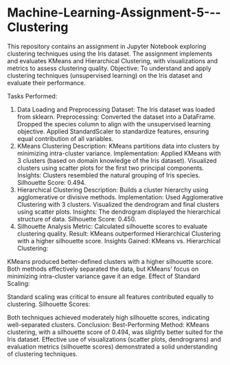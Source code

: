 # Machine-Learning-Assignment-5---Clustering
This repository contains an assignment in Jupyter Notebook exploring clustering techniques using the Iris dataset. The assignment implements and evaluates KMeans and Hierarchical Clustering, with visualizations and metrics to assess clustering quality.
Objective:
To understand and apply clustering techniques (unsupervised learning) on the Iris dataset and evaluate their performance.

Tasks Performed:
1. Data Loading and Preprocessing
Dataset: The Iris dataset was loaded from sklearn.
Preprocessing:
Converted the dataset into a DataFrame.
Dropped the species column to align with the unsupervised learning objective.
Applied StandardScaler to standardize features, ensuring equal contribution of all variables.
2. KMeans Clustering
Description: KMeans partitions data into clusters by minimizing intra-cluster variance.
Implementation:
Applied KMeans with 3 clusters (based on domain knowledge of the Iris dataset).
Visualized clusters using scatter plots for the first two principal components.
Insights:
Clusters resembled the natural grouping of Iris species.
Silhouette Score: 0.494.
3. Hierarchical Clustering
Description: Builds a cluster hierarchy using agglomerative or divisive methods.
Implementation:
Used Agglomerative Clustering with 3 clusters.
Visualized the dendrogram and final clusters using scatter plots.
Insights:
The dendrogram displayed the hierarchical structure of data.
Silhouette Score: 0.450.
4. Silhouette Analysis
Metric: Calculated silhouette scores to evaluate clustering quality.
Result:
KMeans outperformed Hierarchical Clustering with a higher silhouette score.
Insights Gained:
KMeans vs. Hierarchical Clustering:

KMeans produced better-defined clusters with a higher silhouette score.
Both methods effectively separated the data, but KMeans' focus on minimizing intra-cluster variance gave it an edge.
Effect of Standard Scaling:

Standard scaling was critical to ensure all features contributed equally to clustering.
Silhouette Scores:

Both techniques achieved moderately high silhouette scores, indicating well-separated clusters.
Conclusion:
Best-Performing Method: KMeans clustering, with a silhouette score of 0.494, was slightly better suited for the Iris dataset.
Effective use of visualizations (scatter plots, dendrograms) and evaluation metrics (silhouette scores) demonstrated a solid understanding of clustering techniques.
